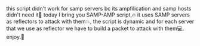 this script didn't work for samp servers bc its ampfilication and samp hosts didn't need it📖
today I bring you SAMP-AMP script,🔥
it uses SAMP servers as reflectors to attack with them💥,
the script is dynamic and for each server that we use as reflector we have to build a packet to attack with them💻.
enjoy.👋

